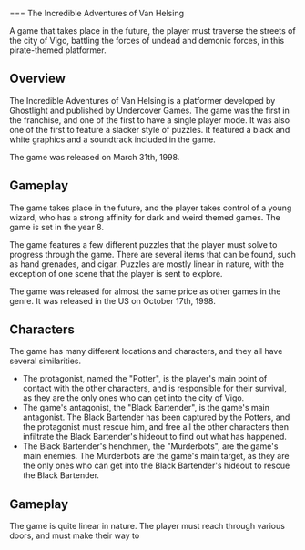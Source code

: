 
===
The Incredible Adventures of Van Helsing

A game that takes place in the future, the player must traverse the streets of the city of Vigo, battling the forces of undead and demonic forces, in this pirate-themed platformer.

## Overview

The Incredible Adventures of Van Helsing is a platformer developed by Ghostlight and published by Undercover Games. The game was the first in the franchise, and one of the first to have a single player mode. It was also one of the first to feature a slacker style of puzzles. It featured a black and white graphics and a soundtrack included in the game.

The game was released on March 31th, 1998.

## Gameplay

The game takes place in the future, and the player takes control of a young wizard, who has a strong affinity for dark and weird themed games. The game is set in the year 8.

The game features a few different puzzles that the player must solve to progress through the game. There are several items that can be found, such as hand grenades, and cigar. Puzzles are mostly linear in nature, with the exception of one scene that the player is sent to explore.

The game was released for almost the same price as other games in the genre. It was released in the US on October 17th, 1998.

## Characters

The game has many different locations and characters, and they all have several similarities.

*   The protagonist, named the "Potter", is the player's main point of contact with the other characters, and is responsible for their survival, as they are the only ones who can get into the city of Vigo.
*   The game's antagonist, the "Black Bartender", is the game's main antagonist. The Black Bartender has been captured by the Potters, and the protagonist must rescue him, and free all the other characters then infiltrate the Black Bartender's hideout to find out what has happened.
*   The Black Bartender's henchmen, the "Murderbots", are the game's main enemies. The Murderbots are the game's main target, as they are the only ones who can get into the Black Bartender's hideout to rescue the Black Bartender.

## Gameplay

The game is quite linear in nature. The player must reach through various doors, and must make their way to

